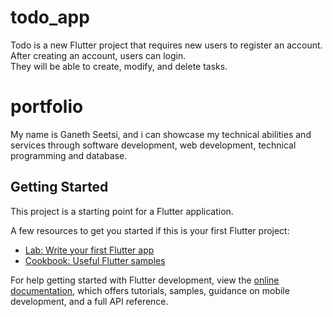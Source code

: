 # todo_app

Todo is a new Flutter project that requires new users to register an account. After creating an account, users can login.  
They will be able to create, modify, and delete tasks.

# portfolio

My name is Ganeth Seetsi, and i can showcase my technical abilities and services through software development, web development, technical programming and database.

## Getting Started

This project is a starting point for a Flutter application.

A few resources to get you started if this is your first Flutter project:

- [Lab: Write your first Flutter app](https://docs.flutter.dev/get-started/codelab)
- [Cookbook: Useful Flutter samples](https://docs.flutter.dev/cookbook)

For help getting started with Flutter development, view the
[online documentation](https://docs.flutter.dev/), which offers tutorials,
samples, guidance on mobile development, and a full API reference.
